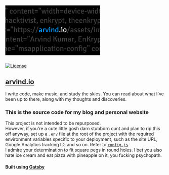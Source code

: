 # [<img src="https://raw.githubusercontent.com/EnKrypt/arvind.io/master/static/images/preview.png" width="300" />](https://arvind.io)


[![License](https://img.shields.io/github/license/EnKrypt/arvind.io.svg)](https://raw.githubusercontent.com/EnKrypt/arvind.io/master/LICENSE)

 ## [arvind.io](https://arvind.io)

 I write code, make music, and study the skies. You can read about what I've been up to there, along with my thoughts and discoveries.

 ### This is the source code for my blog and personal website

 This project is not intended to be repurposed. \
 However, if you're a cute little gosh darn stubborn cunt and plan to rip this off anyway, set up a `.env` file at the root of the project with the required environment variables specific to your deployment, such as the site URL, Google Analytics tracking ID, and so on. Refer to [`config.js`](https://github.com/EnKrypt/arvind.io/blob/master/config.js). \
 I admire your determination to fit square pegs in round holes. I bet you also hate ice cream and eat pizza with pineapple on it, you fucking psychopath.

 #### Built using [Gatsby](https://www.gatsbyjs.org/)
